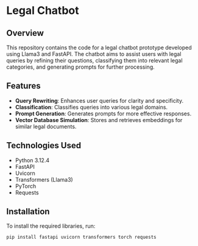 # Legal Chatbot 

## Overview
This repository contains the code for a legal chatbot prototype developed using Llama3 and FastAPI. The chatbot aims to assist users with legal queries by refining their questions, classifying them into relevant legal categories, and generating prompts for further processing.

## Features
- **Query Rewriting**: Enhances user queries for clarity and specificity.
- **Classification**: Classifies queries into various legal domains.
- **Prompt Generation**: Generates prompts for more effective responses.
- **Vector Database Simulation**: Stores and retrieves embeddings for similar legal documents.

## Technologies Used
- Python 3.12.4
- FastAPI
- Uvicorn
- Transformers (Llama3)
- PyTorch
- Requests

## Installation
To install the required libraries, run:

```bash
pip install fastapi uvicorn transformers torch requests
